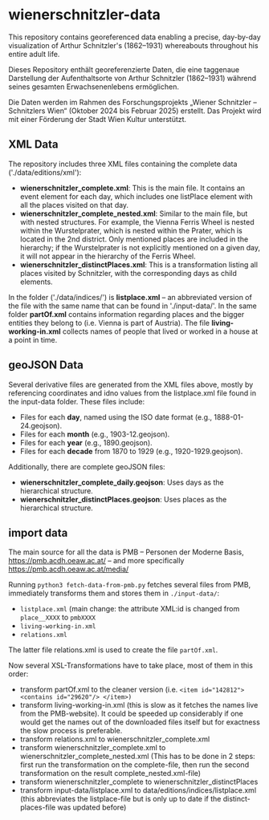 # wienerschnitzler-data

This repository contains georeferenced data enabling a precise, day-by-day visualization of Arthur Schnitzler's (1862–1931) whereabouts throughout his entire adult life.

Dieses Repository enthält georeferenzierte Daten, die eine taggenaue Darstellung der Aufenthaltsorte von Arthur Schnitzler (1862–1931) während seines gesamten Erwachsenenlebens ermöglichen.

Die Daten werden im Rahmen des Forschungsprojekts „Wiener Schnitzler – Schnitzlers Wien“ (Oktober 2024 bis Februar 2025) erstellt. Das Projekt wird mit einer Förderung der Stadt Wien Kultur unterstützt.

## XML Data

The repository includes three XML files containing the complete data ('./data/editions/xml'):

* __wienerschnitzler_complete.xml__: This is the main file. It contains an event element for each day, which includes one listPlace element with all the places visited on that day.
* __wienerschnitzler_complete_nested.xml__: Similar to the main file, but with nested structures. For example, the Vienna Ferris Wheel is nested within the Wurstelprater, which is nested within the Prater, which is located in the 2nd district. Only mentioned places are included in the hierarchy; if the Wurstelprater is not explicitly mentioned on a given day, it will not appear in the hierarchy of the Ferris Wheel.
* __wienerschnitzler_distinctPlaces.xml__: This is a transformation listing all places visited by Schnitzler, with the corresponding days as child elements.

In the folder ('./data/indices/') is __listplace.xml__ – an abbreviated version of the file with the same name that can be found in './input-data/'. In the same folder __partOf.xml__ contains information regarding places and the bigger entities they belong to (i.e. Vienna is part of Austria). The file __living-working-in.xml__ collects names of people that lived or worked in a house at a point in time.


## geoJSON Data

Several derivative files are generated from the XML files above, mostly by referencing coordinates and idno values from the listplace.xml file found in the input-data folder. These files include:

* Files for each __day__, named using the ISO date format (e.g., 1888-01-24.geojson).
* Files for each __month__ (e.g., 1903-12.geojson).
* Files for each __year__ (e.g., 1890.geojson).
* Files for each __decade__ from 1870 to 1929 (e.g., 1920-1929.geojson).

Additionally, there are complete geoJSON files:

* __wienerschnitzler_complete_daily.geojson__: Uses days as the hierarchical structure.
* __wienerschnitzler_distinctPlaces.geojson__: Uses places as the hierarchical structure.


## import data ##

The main source for all the data is PMB – Personen der Moderne Basis, https://pmb.acdh.oeaw.ac.at/ – and more specifically https://pmb.acdh.oeaw.ac.at/media/

Running `python3 fetch-data-from-pmb.py` fetches several files from PMB, immediately transforms them and stores them in `./input-data/`:
* `listplace.xml` (main change: the attribute XML:id is changed from `place__XXXX` to `pmbXXXX`
* `living-working-in.xml`
* `relations.xml`

The latter file relations.xml is used to create the file `partOf.xml`. 

Now several XSL-Transformations have to take place, most of them in this order:

* transform partOf.xml to the cleaner version (i.e. `<item id="142812">
         <contains id="29620"/>
      </item>)`
* transform living-working-in.xml (this is slow as it fetches the names live from the PMB-website). It could be speeded up considerably if one would get the names out of the downloaded files itself but for exactness the slow process is preferable.
* transform relations.xml to wienerschnitzler_complete.xml
* transform wienerschnitzler_complete.xml to wienerschnitzler_complete_nested.xml (This has to be done in 2 steps: first run the transformation on the complete-file, then run the second transformation on the result complete_nested.xml-file)
* transform wienerschnitzler_complete to wienerschnitzler_distinctPlaces
* transform input-data/listplace.xml to data/editions/indices/listplace.xml (this abbreviates the listplace-file but is only up to date if the distinct-places-file was updated before)
